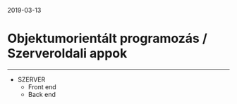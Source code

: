 2019-03-13
# Objektumorientált programozás / Szerveroldali appok
***
- SZERVER
  - Front end
  - Back end
